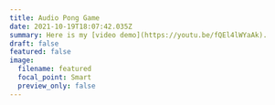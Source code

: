 ```yaml
---
title: Audio Pong Game
date: 2021-10-19T18:07:42.035Z
summary: Here is my [video demo](https://youtu.be/fQEl4lWYaAk).
draft: false
featured: false
image:
  filename: featured
  focal_point: Smart
  preview_only: false
---
```

